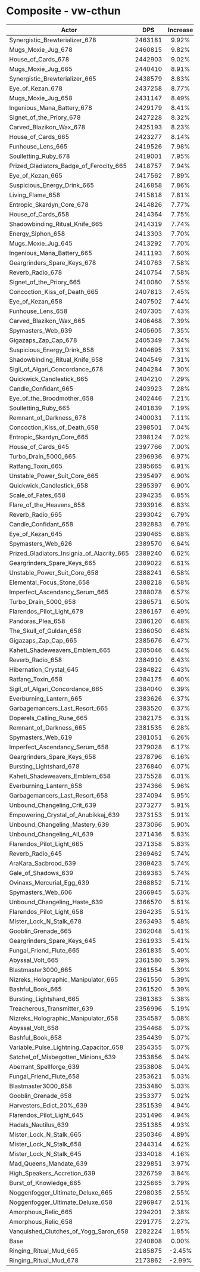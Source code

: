 # Composite - vw-cthun
| Actor | DPS | Increase |
|---|:---:|:---:|
|Synergistic_Brewterializer_678|2463181|9.92%|
|Mugs_Moxie_Jug_678|2460815|9.82%|
|House_of_Cards_678|2442903|9.02%|
|Mugs_Moxie_Jug_665|2440410|8.91%|
|Synergistic_Brewterializer_665|2438579|8.83%|
|Eye_of_Kezan_678|2437258|8.77%|
|Mugs_Moxie_Jug_658|2431147|8.49%|
|Ingenious_Mana_Battery_678|2429179|8.41%|
|Signet_of_the_Priory_678|2427228|8.32%|
|Carved_Blazikon_Wax_678|2425193|8.23%|
|House_of_Cards_665|2423277|8.14%|
|Funhouse_Lens_665|2419526|7.98%|
|Soulletting_Ruby_678|2419001|7.95%|
|Prized_Gladiators_Badge_of_Ferocity_665|2418757|7.94%|
|Eye_of_Kezan_665|2417562|7.89%|
|Suspicious_Energy_Drink_665|2416858|7.86%|
|Living_Flame_658|2415818|7.81%|
|Entropic_Skardyn_Core_678|2414826|7.77%|
|House_of_Cards_658|2414364|7.75%|
|Shadowbinding_Ritual_Knife_665|2414319|7.74%|
|Energy_Siphon_658|2413303|7.70%|
|Mugs_Moxie_Jug_645|2413292|7.70%|
|Ingenious_Mana_Battery_665|2411193|7.60%|
|Geargrinders_Spare_Keys_678|2410763|7.58%|
|Reverb_Radio_678|2410754|7.58%|
|Signet_of_the_Priory_665|2410080|7.55%|
|Concoction_Kiss_of_Death_665|2407813|7.45%|
|Eye_of_Kezan_658|2407502|7.44%|
|Funhouse_Lens_658|2407305|7.43%|
|Carved_Blazikon_Wax_665|2406468|7.39%|
|Spymasters_Web_639|2405605|7.35%|
|Gigazaps_Zap_Cap_678|2405349|7.34%|
|Suspicious_Energy_Drink_658|2404695|7.31%|
|Shadowbinding_Ritual_Knife_658|2404549|7.31%|
|Sigil_of_Algari_Concordance_678|2404284|7.30%|
|Quickwick_Candlestick_665|2404210|7.29%|
|Candle_Confidant_665|2403923|7.28%|
|Eye_of_the_Broodmother_658|2402446|7.21%|
|Soulletting_Ruby_665|2401839|7.19%|
|Remnant_of_Darkness_678|2400031|7.11%|
|Concoction_Kiss_of_Death_658|2398501|7.04%|
|Entropic_Skardyn_Core_665|2398124|7.02%|
|House_of_Cards_645|2397766|7.00%|
|Turbo_Drain_5000_665|2396936|6.97%|
|Ratfang_Toxin_665|2395665|6.91%|
|Unstable_Power_Suit_Core_665|2395497|6.90%|
|Quickwick_Candlestick_658|2395397|6.90%|
|Scale_of_Fates_658|2394235|6.85%|
|Flare_of_the_Heavens_658|2393916|6.83%|
|Reverb_Radio_665|2393042|6.79%|
|Candle_Confidant_658|2392883|6.79%|
|Eye_of_Kezan_645|2390465|6.68%|
|Spymasters_Web_626|2389570|6.64%|
|Prized_Gladiators_Insignia_of_Alacrity_665|2389240|6.62%|
|Geargrinders_Spare_Keys_665|2389022|6.61%|
|Unstable_Power_Suit_Core_658|2388241|6.58%|
|Elemental_Focus_Stone_658|2388218|6.58%|
|Imperfect_Ascendancy_Serum_665|2388078|6.57%|
|Turbo_Drain_5000_658|2386571|6.50%|
|Flarendos_Pilot_Light_678|2386167|6.49%|
|Pandoras_Plea_658|2386120|6.48%|
|The_Skull_of_Guldan_658|2386050|6.48%|
|Gigazaps_Zap_Cap_665|2385676|6.47%|
|Kaheti_Shadeweavers_Emblem_665|2385046|6.44%|
|Reverb_Radio_658|2384910|6.43%|
|Hibernation_Crystal_645|2384822|6.43%|
|Ratfang_Toxin_658|2384175|6.40%|
|Sigil_of_Algari_Concordance_665|2384040|6.39%|
|Everburning_Lantern_665|2383626|6.37%|
|Garbagemancers_Last_Resort_665|2383520|6.37%|
|Doperels_Calling_Rune_665|2382175|6.31%|
|Remnant_of_Darkness_665|2381535|6.28%|
|Spymasters_Web_619|2381051|6.26%|
|Imperfect_Ascendancy_Serum_658|2379028|6.17%|
|Geargrinders_Spare_Keys_658|2378796|6.16%|
|Bursting_Lightshard_678|2376840|6.07%|
|Kaheti_Shadeweavers_Emblem_658|2375528|6.01%|
|Everburning_Lantern_658|2374366|5.96%|
|Garbagemancers_Last_Resort_658|2374094|5.95%|
|Unbound_Changeling_Crit_639|2373277|5.91%|
|Empowering_Crystal_of_Anubikkaj_639|2373153|5.91%|
|Unbound_Changeling_Mastery_639|2373066|5.90%|
|Unbound_Changeling_All_639|2371436|5.83%|
|Flarendos_Pilot_Light_665|2371358|5.83%|
|Reverb_Radio_645|2369462|5.74%|
|AraKara_Sacbrood_639|2369423|5.74%|
|Gale_of_Shadows_639|2369383|5.74%|
|Ovinaxs_Mercurial_Egg_639|2368852|5.71%|
|Spymasters_Web_606|2366945|5.63%|
|Unbound_Changeling_Haste_639|2366570|5.61%|
|Flarendos_Pilot_Light_658|2364235|5.51%|
|Mister_Lock_N_Stalk_678|2363493|5.48%|
|Gooblin_Grenade_665|2362048|5.41%|
|Geargrinders_Spare_Keys_645|2361933|5.41%|
|Fungal_Friend_Flute_665|2361835|5.40%|
|Abyssal_Volt_665|2361580|5.39%|
|Blastmaster3000_665|2361554|5.39%|
|Nizreks_Holographic_Manipulator_665|2361550|5.39%|
|Bashful_Book_665|2361520|5.39%|
|Bursting_Lightshard_665|2361383|5.38%|
|Treacherous_Transmitter_639|2356996|5.19%|
|Nizreks_Holographic_Manipulator_658|2354587|5.08%|
|Abyssal_Volt_658|2354468|5.07%|
|Bashful_Book_658|2354439|5.07%|
|Variable_Pulse_Lightning_Capacitor_658|2354355|5.07%|
|Satchel_of_Misbegotten_Minions_639|2353856|5.04%|
|Aberrant_Spellforge_639|2353808|5.04%|
|Fungal_Friend_Flute_658|2353621|5.03%|
|Blastmaster3000_658|2353480|5.03%|
|Gooblin_Grenade_658|2353377|5.02%|
|Harvesters_Edict_20%_639|2351539|4.94%|
|Flarendos_Pilot_Light_645|2351496|4.94%|
|Hadals_Nautilus_639|2351385|4.93%|
|Mister_Lock_N_Stalk_665|2350346|4.89%|
|Mister_Lock_N_Stalk_658|2344314|4.62%|
|Mister_Lock_N_Stalk_645|2334018|4.16%|
|Mad_Queens_Mandate_639|2329851|3.97%|
|High_Speakers_Accretion_639|2326759|3.84%|
|Burst_of_Knowledge_665|2325665|3.79%|
|Noggenfogger_Ultimate_Deluxe_665|2298035|2.55%|
|Noggenfogger_Ultimate_Deluxe_658|2296947|2.51%|
|Amorphous_Relic_665|2294201|2.38%|
|Amorphous_Relic_658|2291775|2.27%|
|Vanquished_Clutches_of_Yogg_Saron_658|2282224|1.85%|
|Base|2240808|0.00%|
|Ringing_Ritual_Mud_665|2185875|-2.45%|
|Ringing_Ritual_Mud_678|2173862|-2.99%|
